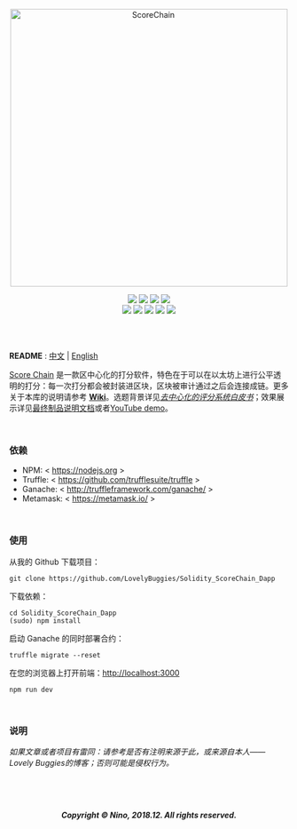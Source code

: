 <p align="center">
<img src="https://ws1.sinaimg.cn/large/006tNc79gy1fz3tl0xibvj31jg0ncwg5.jpg" alt="ScoreChain" title="ScoreChain" length = "1400" width="500"/><br/>
</p>
<p align="center">
<a href="https://github.com/LovelyBuggies/Solidity_ScoreChain_Dapp/"><img src="https://img.shields.io/badge/quality-A++-ee0000.svg"></a>
<a href="https://github.com/search?q=solidity&type=Topics"><img src="https://img.shields.io/badge/language-Solidity-orange.svg"></a>
<a href="https://github.com/richardbmx"><img src="https://img.shields.io/badge/logo-Richard-FFD700.svg"></a>
<a href="https://github.com/LovelyBuggies/Solidity_ScoreChain_Dapp/"><img src="https://img.shields.io/appveyor/ci/gruntjs/grunt.svg"></a><br/>
<a href="https://github.com/LovelyBuggies/Solidity_ScoreChain_Dapp"><img src="https://img.shields.io/badge/platform-OS X-388E8E.svg"></a>
<a href="https://github.com/LovelyBuggies/Solidity_ScoreChain_Dapp/pulse"><img src="https://img.shields.io/badge/size-13.13MB-aacdef.svg"></a>
<a href="https://lovelybuggies.github.io/"><img src="https://img.shields.io/badge/copyright-Nino-blue.svg"></a>
<a href="https://ws1.sinaimg.cn/large/006tNbRwly1fym74wrugmj30u00u0gnh.jpg"><img src="https://img.shields.io/badge/donate-$1-aa44ff.svg"></a>
<a href="https://github.com/LovelyBuggies/Solidity_ScoreChain_Dapp/pulse"><img src="https://img.shields.io/badge/date-2018.12-66a033.svg"></a>

<br/><br/>
</p>



**README** :  [中文](https://github.com/LovelyBuggies/Solidity_ScoreChain_Dapp/blob/master/README_zh.md) | [English](https://github.com/LovelyBuggies/Solidity_ScoreChain_Dapp/README.md) 

[Score Chain](https://github.com/LovelyBuggies/Solidity_ScoreChain_Dapp) 是一款区中心化的打分软件，特色在于可以在以太坊上进行公平透明的打分：每一次打分都会被封装进区块，区块被审计通过之后会连接成链。更多关于本库的说明请参考 [**Wiki**](https://github.com/LovelyBuggies/Solidity_ScoreChain_Dapp/wiki)。选题背景详见[*去中心化的评分系统白皮书*](https://github.com/LovelyBuggies/Solidity_ScoreChain_Dapp/wiki/%E5%BC%80%E9%A2%98%E6%8A%A5%E5%91%8A)；效果展示详见[最终制品说明文档](https://github.com/LovelyBuggies/Solidity_ScoreChain_Dapp/wiki/%E6%9C%80%E7%BB%88%E5%88%B6%E5%93%81)或者[YouTube demo](https://youtu.be/MBO_ATLicNM)。

<p><br/></p>

### 依赖

- NPM: < https://nodejs.org >
- Truffle: < https://github.com/trufflesuite/truffle >
- Ganache: < http://truffleframework.com/ganache/ >
- Metamask: < https://metamask.io/ >


<p><br/></p>


### 使用

从我的 Github 下载项目：

```shell 
git clone https://github.com/LovelyBuggies/Solidity_ScoreChain_Dapp
```

下载依赖：

```shell
cd Solidity_ScoreChain_Dapp
(sudo) npm install
```

启动 Ganache 的同时部署合约：

```shell
truffle migrate --reset
```

在您的浏览器上打开前端：[http://localhost:3000](http://localhost:3000/)
```shell
npm run dev
```


<p><br/></p>


### 说明

*如果文章或者项目有雷同：请参考是否有注明来源于此，或来源自本人—— Lovely Buggies的博客；否则可能是侵权行为。*

<p><br/></p><p><br/></p>
<p align="center"><strong><i>Copyright © Nino, 2018.12. All rights reserved.</strong></i></p>



